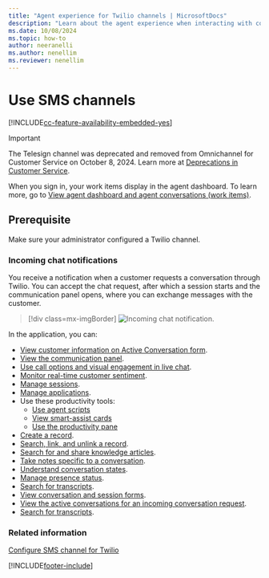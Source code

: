 ```yaml
---
title: "Agent experience for Twilio channels | MicrosoftDocs"
description: "Learn about the agent experience when interacting with conversations that originate from the Twilio SMS channel."
ms.date: 10/08/2024
ms.topic: how-to
author: neeranelli
ms.author: nenellim
ms.reviewer: nenellim
---
```


# Use SMS channels

[!INCLUDE[cc-feature-availability-embedded-yes](../../includes/cc-feature-availability-embedded-yes.md)]

> [!Important]
> The Telesign channel was deprecated and removed from Omnichannel for Customer Service on October 8, 2024. Learn more at [Deprecations in Customer Service](../implement/deprecations-customer-service.md).

When you sign in, your work items display in the agent dashboard. To learn more, go to [View agent dashboard and agent conversations (work items)](oc-agent-dashboard.md).

## Prerequisite

Make sure your administrator configured a Twilio channel.

### Incoming chat notifications

You receive a notification when a customer requests a conversation through Twilio. You can accept the chat request, after which a session starts and the communication panel opens, where you can exchange messages with the customer.

> [!div class=mx-imgBorder]
> ![Incoming chat notification.](../media/sms-notification-request.png "Incoming SMS notification")

In the application, you can:

- [View customer information on Active Conversation form](oc-customer-summary.md).
- [View the communication panel](oc-conversation-control.md).
- [Use call options and visual engagement in live chat](call-options-visual-engagement.md).
- [Monitor real-time customer sentiment](oc-monitor-real-time-customer-sentiment-sessions.md).
- [Manage sessions](oc-manage-sessions.md).
- [Manage applications](oc-manage-applications.md).
- Use these productivity tools:
  - [Use agent scripts](oc-agent-scripts.md)
  - [View smart-assist cards](oc-smart-assist.md)
  - [Use the productivity pane](../oc-productivity-pane.md)
- [Create a record](oc-create-record.md).
- [Search, link, and unlink a record](oc-search-link-unlink-record.md).
- [Search for and share knowledge articles](../oc-search-knowledge-articles.md).
- [Take notes specific to a conversation](oc-take-notes.md).
- [Understand conversation states](oc-conversation-state.md).
- [Manage presence status](oc-manage-presence-status.md).
- [Search for transcripts](oc-search-transcipts.md).
- [View conversation and session forms](oc-view-activity-types.md).
- [View the active conversations for an incoming conversation request](oc-view-customer-summary-incoming-conversation-request.md).
- [Search for transcripts](oc-search-transcipts.md).

### Related information

[Configure SMS channel for Twilio](../administer/Configure-sms-channel-twilio.md)


[!INCLUDE[footer-include](../../includes/footer-banner.md)]
